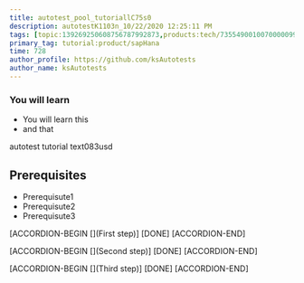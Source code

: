 ```yaml
---
title: autotest_pool_tutoriallC75s0
description: autotestK1103n_10/22/2020 12:25:11 PM
tags: [topic:139269250608756787992873,products:tech/73554900100700000996,tutorial:experience/advanced]
primary_tag: tutorial:product/sapHana
time: 728
author_profile: https://github.com/ksAutotests
author_name: ksAutotests
---
```

### You will learn
- You will learn this
- and that

autotest tutorial text083usd

## Prerequisites
- Prerequisute1
- Prerequisute2
- Prerequisute3

[ACCORDION-BEGIN [](First step)]
[DONE]
[ACCORDION-END]

[ACCORDION-BEGIN [](Second step)]
[DONE]
[ACCORDION-END]

[ACCORDION-BEGIN [](Third step)]
[DONE]
[ACCORDION-END]

